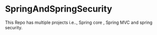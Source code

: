 # SpringAndSpringSecurity
This Repo has multiple projects i.e.., Spring core , Spring MVC and spring security.